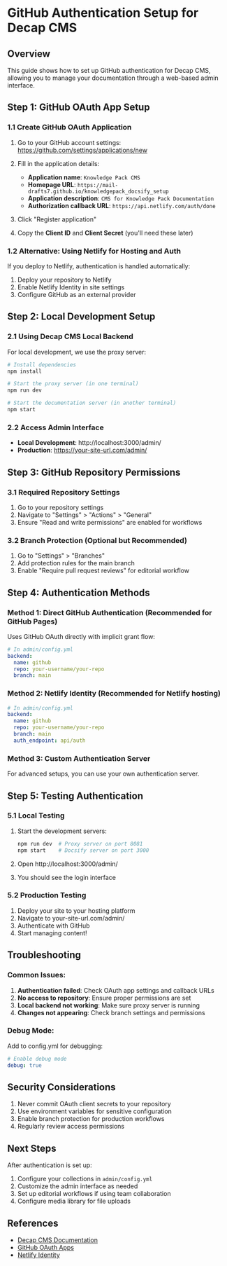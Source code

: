 # GitHub Authentication Setup for Decap CMS

## Overview
This guide shows how to set up GitHub authentication for Decap CMS, allowing you to manage your documentation through a web-based admin interface.

## Step 1: GitHub OAuth App Setup

### 1.1 Create GitHub OAuth Application
1. Go to your GitHub account settings: https://github.com/settings/applications/new
2. Fill in the application details:
   - **Application name**: `Knowledge Pack CMS`
   - **Homepage URL**: `https://mail-drafts7.github.io/knowledgepack_docsify_setup`
   - **Application description**: `CMS for Knowledge Pack Documentation`
   - **Authorization callback URL**: `https://api.netlify.com/auth/done`

3. Click "Register application"
4. Copy the **Client ID** and **Client Secret** (you'll need these later)

### 1.2 Alternative: Using Netlify for Hosting and Auth
If you deploy to Netlify, authentication is handled automatically:
1. Deploy your repository to Netlify
2. Enable Netlify Identity in site settings
3. Configure GitHub as an external provider

## Step 2: Local Development Setup

### 2.1 Using Decap CMS Local Backend
For local development, we use the proxy server:

```bash
# Install dependencies
npm install

# Start the proxy server (in one terminal)
npm run dev

# Start the documentation server (in another terminal)
npm start
```

### 2.2 Access Admin Interface
- **Local Development**: http://localhost:3000/admin/
- **Production**: https://your-site-url.com/admin/

## Step 3: GitHub Repository Permissions

### 3.1 Required Repository Settings
1. Go to your repository settings
2. Navigate to "Settings" > "Actions" > "General"
3. Ensure "Read and write permissions" are enabled for workflows

### 3.2 Branch Protection (Optional but Recommended)
1. Go to "Settings" > "Branches"
2. Add protection rules for the main branch
3. Enable "Require pull request reviews" for editorial workflow

## Step 4: Authentication Methods

### Method 1: Direct GitHub Authentication (Recommended for GitHub Pages)
Uses GitHub OAuth directly with implicit grant flow:

```yaml
# In admin/config.yml
backend:
  name: github
  repo: your-username/your-repo
  branch: main
```

### Method 2: Netlify Identity (Recommended for Netlify hosting)
```yaml
# In admin/config.yml  
backend:
  name: github
  repo: your-username/your-repo
  branch: main
  auth_endpoint: api/auth
```

### Method 3: Custom Authentication Server
For advanced setups, you can use your own authentication server.

## Step 5: Testing Authentication

### 5.1 Local Testing
1. Start the development servers:
   ```bash
   npm run dev  # Proxy server on port 8081
   npm start    # Docsify server on port 3000
   ```

2. Open http://localhost:3000/admin/
3. You should see the login interface

### 5.2 Production Testing
1. Deploy your site to your hosting platform
2. Navigate to your-site-url.com/admin/
3. Authenticate with GitHub
4. Start managing content!

## Troubleshooting

### Common Issues:
1. **Authentication failed**: Check OAuth app settings and callback URLs
2. **No access to repository**: Ensure proper permissions are set
3. **Local backend not working**: Make sure proxy server is running
4. **Changes not appearing**: Check branch settings and permissions

### Debug Mode:
Add to config.yml for debugging:
```yaml
# Enable debug mode
debug: true
```

## Security Considerations

1. Never commit OAuth client secrets to your repository
2. Use environment variables for sensitive configuration
3. Enable branch protection for production workflows
4. Regularly review access permissions

## Next Steps

After authentication is set up:
1. Configure your collections in `admin/config.yml`
2. Customize the admin interface as needed
3. Set up editorial workflows if using team collaboration
4. Configure media library for file uploads

## References
- [Decap CMS Documentation](https://decapcms.org/docs/)
- [GitHub OAuth Apps](https://docs.github.com/en/developers/apps/building-oauth-apps)
- [Netlify Identity](https://docs.netlify.com/visitor-access/identity/)
